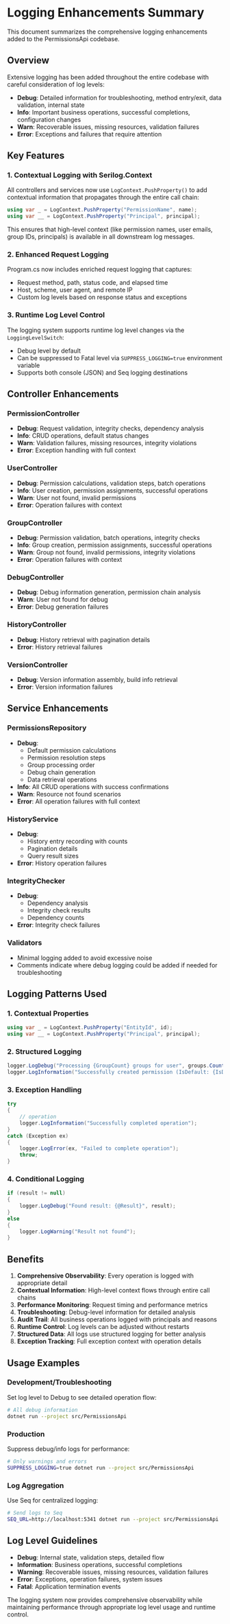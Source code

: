 # Logging Enhancements Summary

This document summarizes the comprehensive logging enhancements added to the PermissionsApi codebase.

## Overview

Extensive logging has been added throughout the entire codebase with careful consideration of log levels:

- **Debug**: Detailed information for troubleshooting, method entry/exit, data validation, internal state
- **Info**: Important business operations, successful completions, configuration changes
- **Warn**: Recoverable issues, missing resources, validation failures
- **Error**: Exceptions and failures that require attention

## Key Features

### 1. Contextual Logging with Serilog.Context

All controllers and services now use `LogContext.PushProperty()` to add contextual information that propagates through the entire call chain:

```csharp
using var _ = LogContext.PushProperty("PermissionName", name);
using var __ = LogContext.PushProperty("Principal", principal);
```

This ensures that high-level context (like permission names, user emails, group IDs, principals) is available in all downstream log messages.

### 2. Enhanced Request Logging

Program.cs now includes enriched request logging that captures:
- Request method, path, status code, and elapsed time
- Host, scheme, user agent, and remote IP
- Custom log levels based on response status and exceptions

### 3. Runtime Log Level Control

The logging system supports runtime log level changes via the `LoggingLevelSwitch`:
- Debug level by default
- Can be suppressed to Fatal level via `SUPPRESS_LOGGING=true` environment variable
- Supports both console (JSON) and Seq logging destinations

## Controller Enhancements

### PermissionController
- **Debug**: Request validation, integrity checks, dependency analysis
- **Info**: CRUD operations, default status changes
- **Warn**: Validation failures, missing resources, integrity violations
- **Error**: Exception handling with full context

### UserController  
- **Debug**: Permission calculations, validation steps, batch operations
- **Info**: User creation, permission assignments, successful operations
- **Warn**: User not found, invalid permissions
- **Error**: Operation failures with context

### GroupController
- **Debug**: Permission validation, batch operations, integrity checks  
- **Info**: Group creation, permission assignments, successful operations
- **Warn**: Group not found, invalid permissions, integrity violations
- **Error**: Operation failures with context

### DebugController
- **Debug**: Debug information generation, permission chain analysis
- **Warn**: User not found for debug
- **Error**: Debug generation failures

### HistoryController
- **Debug**: History retrieval with pagination details
- **Error**: History retrieval failures

### VersionController
- **Debug**: Version information assembly, build info retrieval
- **Error**: Version information failures

## Service Enhancements

### PermissionsRepository
- **Debug**: 
  - Default permission calculations
  - Permission resolution steps
  - Group processing order
  - Debug chain generation
  - Data retrieval operations
- **Info**: All CRUD operations with success confirmations
- **Warn**: Resource not found scenarios
- **Error**: All operation failures with full context

### HistoryService
- **Debug**: 
  - History entry recording with counts
  - Pagination details
  - Query result sizes
- **Error**: History operation failures

### IntegrityChecker
- **Debug**: 
  - Dependency analysis
  - Integrity check results
  - Dependency counts
- **Error**: Integrity check failures

### Validators
- Minimal logging added to avoid excessive noise
- Comments indicate where debug logging could be added if needed for troubleshooting

## Logging Patterns Used

### 1. Contextual Properties
```csharp
using var _ = LogContext.PushProperty("EntityId", id);
using var __ = LogContext.PushProperty("Principal", principal);
```

### 2. Structured Logging
```csharp
logger.LogDebug("Processing {GroupCount} groups for user", groups.Count);
logger.LogInformation("Successfully created permission (IsDefault: {IsDefault})", isDefault);
```

### 3. Exception Handling
```csharp
try
{
    // operation
    logger.LogInformation("Successfully completed operation");
}
catch (Exception ex)
{
    logger.LogError(ex, "Failed to complete operation");
    throw;
}
```

### 4. Conditional Logging
```csharp
if (result != null)
{
    logger.LogDebug("Found result: {@Result}", result);
}
else
{
    logger.LogWarning("Result not found");
}
```

## Benefits

1. **Comprehensive Observability**: Every operation is logged with appropriate detail
2. **Contextual Information**: High-level context flows through entire call chains
3. **Performance Monitoring**: Request timing and performance metrics
4. **Troubleshooting**: Debug-level information for detailed analysis
5. **Audit Trail**: All business operations logged with principals and reasons
6. **Runtime Control**: Log levels can be adjusted without restarts
7. **Structured Data**: All logs use structured logging for better analysis
8. **Exception Tracking**: Full exception context with operation details

## Usage Examples

### Development/Troubleshooting
Set log level to Debug to see detailed operation flow:
```bash
# All debug information
dotnet run --project src/PermissionsApi
```

### Production
Suppress debug/info logs for performance:
```bash
# Only warnings and errors
SUPPRESS_LOGGING=true dotnet run --project src/PermissionsApi
```

### Log Aggregation
Use Seq for centralized logging:
```bash
# Send logs to Seq
SEQ_URL=http://localhost:5341 dotnet run --project src/PermissionsApi
```

## Log Level Guidelines

- **Debug**: Internal state, validation steps, detailed flow
- **Information**: Business operations, successful completions
- **Warning**: Recoverable issues, missing resources, validation failures  
- **Error**: Exceptions, operation failures, system issues
- **Fatal**: Application termination events

The logging system now provides comprehensive observability while maintaining performance through appropriate log level usage and runtime control.
